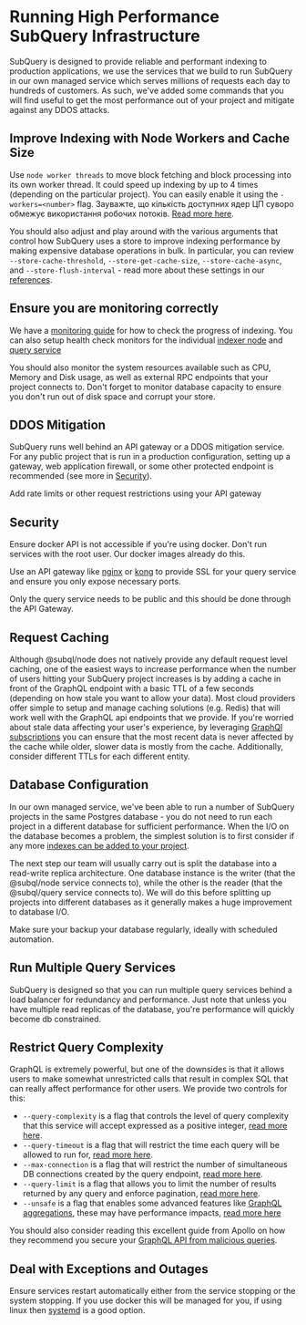 # Running High Performance SubQuery Infrastructure

SubQuery is designed to provide reliable and performant indexing to production applications, we use the services that we build to run SubQuery in our own managed service which serves millions of requests each day to hundreds of customers. As such, we've added some commands that you will find useful to get the most performance out of your project and mitigate against any DDOS attacks.

## Improve Indexing with Node Workers and Cache Size

Use `node worker threads` to move block fetching and block processing into its own worker thread. It could speed up indexing by up to 4 times (depending on the particular project). You can easily enable it using the `-workers=<number>` flag. Зауважте, що кількість доступних ядер ЦП суворо обмежує використання робочих потоків. [Read more here](../run_publish/references.html#w-workers).

You should also adjust and play around with the various arguments that control how SubQuery uses a store to improve indexing performance by making expensive database operations in bulk. In particular, you can review `--store-cache-threshold`, `--store-get-cache-size`, `--store-cache-async`, and `--store-flush-interval` - read more about these settings in our [references](./references.md#store-cache-threshold).

## Ensure you are monitoring correctly

We have a [monitoring guide](./monitor) for how to check the progress of indexing. You can also setup health check monitors for the individual [indexer node](./run.md#monitoring-indexer-health) and [query service](./run.md#monitoring-query-service-health)

You should also monitor the system resources available such as CPU, Memory and Disk usage, as well as external RPC endpoints that your project connects to. Don't forget to monitor database capacity to ensure you don't run out of disk space and corrupt your store.

## DDOS Mitigation

SubQuery runs well behind an API gateway or a DDOS mitigation service. For any public project that is run in a production configuration, setting up a gateway, web application firewall, or some other protected endpoint is recommended (see more in [Security](#security)).

Add rate limits or other request restrictions using your API gateway

## Security

Ensure docker API is not accessible if you're using docker. Don't run services with the root user. Our docker images already do this.

Use an API gateway like [nginx](https://nginx.org/en/) or [kong](https://konghq.com/) to provide SSL for your query service and ensure you only expose necessary ports.

Only the query service needs to be public and this should be done through the API Gateway.

## Request Caching

Although @subql/node does not natively provide any default request level caching, one of the easiest ways to increase performance when the number of users hitting your SubQuery project increases is by adding a cache in front of the GraphQL endpoint with a basic TTL of a few seconds (depending on how stale you want to allow your data). Most cloud providers offer simple to setup and manage caching solutions (e.g. Redis) that will work well with the GraphQL api endpoints that we provide. If you're worried about stale data affecting your user's experience, by leveraging [GraphQl subscriptions](./query/subscription.md) you can ensure that the most recent data is never affected by the cache while older, slower data is mostly from the cache. Additionally, consider different TTLs for each different entity.

## Database Configuration

In our own managed service, we've been able to run a number of SubQuery projects in the same Postgres database - you do not need to run each project in a different database for sufficient performance. When the I/O on the database becomes a problem, the simplest solution is to first consider if any more [indexes can be added to your project](../build/optimisation.md#indexing-performance-advice).

The next step our team will usually carry out is split the database into a read-write replica architecture. One database instance is the writer (that the @subql/node service connects to), while the other is the reader (that the @subql/query service connects to). We will do this before splitting up projects into different databases as it generally makes a huge improvement to database I/O.

Make sure your backup your database regularly, ideally with scheduled automation.

## Run Multiple Query Services

SubQuery is designed so that you can run multiple query services behind a load balancer for redundancy and performance. Just note that unless you have multiple read replicas of the database, you're performance will quickly become db constrained.

## Restrict Query Complexity

GraphQL is extremely powerful, but one of the downsides is that it allows users to make somewhat unrestricted calls that result in complex SQL that can really affect performance for other users. We provide two controls for this:

- `--query-complexity` is a flag that controls the level of query complexity that this service will accept expressed as a positive integer, [read more here](./references.md#query-complexity).
- `--query-timeout` is a flag that will restrict the time each query will be allowed to run for, [read more here](./references.md#query-timeout).
- `--max-connection` is a flag that will restrict the number of simultaneous DB connections created by the query endpoint, [read more here](./references.md#max-connection).
- `--query-limit` is a flag that allows you to limit the number of results returned by any query and enforce pagination, [read more here](./references.md#query-limit).
- `--unsafe` is a flag that enables some advanced features like [GraphQL aggregations](./query/aggregate.md), these may have performance impacts, [read more here](./references.md#unsafe-query-service)

You should also consider reading this excellent guide from Apollo on how they recommend you secure your [GraphQL API from malicious queries](https://www.apollographql.com/blog/graphql/security/securing-your-graphql-api-from-malicious-queries/).

## Deal with Exceptions and Outages

Ensure services restart automatically either from the service stopping or the system stopping. If you use docker this will be managed for you, if using linux then [systemd](https://systemd.io/) is a good option.
